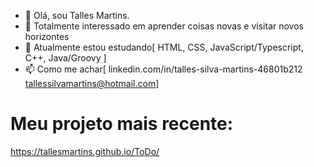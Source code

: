 - 👋 Olá, sou Talles Martins.
- 👀 Totalmente interessado em aprender coisas novas e visitar novos horizontes
- 🌱 Atualmente estou estudando[
  HTML,
  CSS,
  JavaScript/Typescript, 
  C++,
  Java/Groovy
]
- 📫 Como me achar[
  linkedin.com/in/talles-silva-martins-46801b212
  tallessilvamartins@hotmail.com]
# Meu projeto mais recente:
https://tallesmartins.github.io/ToDo/
